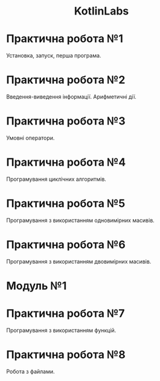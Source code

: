 <h1 align="center">KotlinLabs</h1>
<p align="center">
</p>

# Практична робота №1
Установка, запуск, перша програма.
# Практична робота №2
Введення-виведення інформації. Арифметичні дії.
# Практична робота №3
Умовні оператори.
# Практична робота №4
Програмування циклічних алгоритмів.
# Практична робота №5
Програмування з використанням одновимірних масивів.
# Практична робота №6
Програмування з використанням двовимірних масивів.
# Модуль №1
# Практична робота №7
Програмування з використанням функцій.
# Практична робота №8
Робота з файлами.